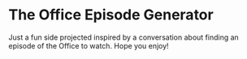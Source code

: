 # The Office Episode Generator

Just a fun side projected inspired by a conversation about finding an episode of the Office to watch. Hope you enjoy!
